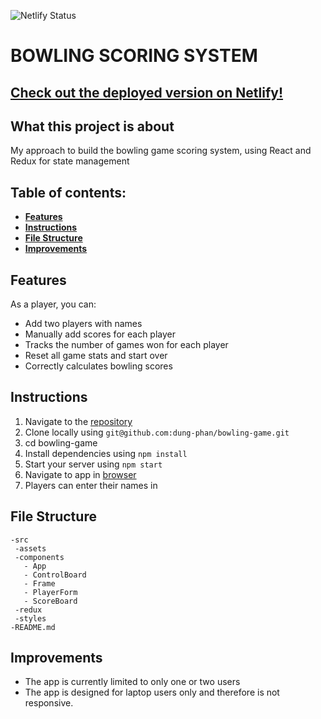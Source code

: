 ![Netlify Status](https://api.netlify.com/api/v1/badges/7a2b3940-04de-4a62-9531-b1442be13387/deploy-status)

# BOWLING SCORING SYSTEM

## [ Check out the deployed version on Netlify! ](https://bowling-score.netlify.app)

## What this project is about

My approach to build the bowling game scoring system, using React and Redux for state management

## Table of contents:

- **[Features](#features)**
- **[Instructions](#instructions)**
- **[File Structure](#file-structure)**
- **[Improvements](#improvements)**

## Features

As a player, you can:

- Add two players with names
- Manually add scores for each player
- Tracks the number of games won for each player
- Reset all game stats and start over
- Correctly calculates bowling scores

## Instructions

1. Navigate to the [repository](https://github.com/dung-phan/bowling-game)
2. Clone locally using
   `git@github.com:dung-phan/bowling-game.git`
3. cd bowling-game
4. Install dependencies using `npm install`
5. Start your server using `npm start`
6. Navigate to app in [browser](http://localhost:3000)
7. Players can enter their names in

## File Structure

```
-src
 -assets
 -components
   - App
   - ControlBoard
   - Frame
   - PlayerForm
   - ScoreBoard
 -redux
 -styles
-README.md
```

## Improvements

- The app is currently limited to only one or two users
- The app is designed for laptop users only and therefore is not responsive.
